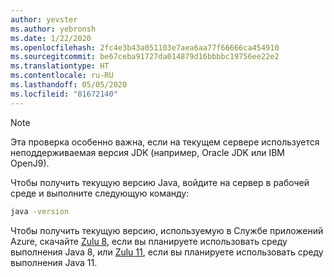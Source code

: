 ```yaml
---
author: yevster
ms.author: yebronsh
ms.date: 1/22/2020
ms.openlocfilehash: 2fc4e3b43a051103e7aea6aa77f66666ca454910
ms.sourcegitcommit: be67ceba91727da014879d16bbbbc19756ee22e2
ms.translationtype: HT
ms.contentlocale: ru-RU
ms.lasthandoff: 05/05/2020
ms.locfileid: "81672140"
---
```

<!-- Included in "### Switch to a supported platform" sections that have different (required) intro paragraphs. For example:

### Switch to a supported platform

App Service offers specific versions of Java SE. To ensure compatibility, migrate your application to one of the supported versions of in its current environment before you proceed with any of the remaining steps. Be sure to fully test the resulting configuration. Use the latest stable release of your Linux distribution in such tests.

-->

> [!NOTE]
> Эта проверка особенно важна, если на текущем сервере используется неподдерживаемая версия JDK (например, Oracle JDK или IBM OpenJ9).

Чтобы получить текущую версию Java, войдите на сервер в рабочей среде и выполните следующую команду:

```bash
java -version
```

Чтобы получить текущую версию, используемую в Службе приложений Azure, скачайте [Zulu 8](https://www.azul.com/downloads/azure-only/zulu/?&version=java-8-lts&architecture=x86-64-bit&package=jdk), если вы планируете использовать среду выполнения Java 8, или [Zulu 11](https://www.azul.com/downloads/azure-only/zulu/?&version=java-11-lts&architecture=x86-64-bit&package=jdk), если вы планируете использовать среду выполнения Java 11.
